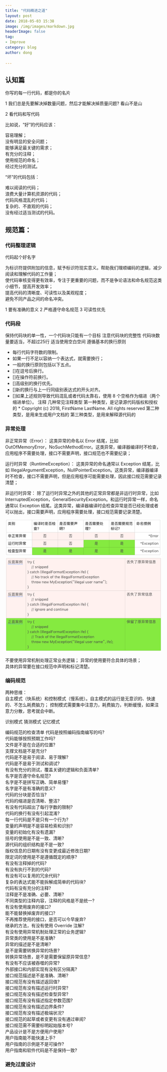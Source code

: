 ```yaml
---
title: "代码精进之道"
layout: post
date: 2018-05-03 15:38
image: /img/images/markdown.jpg
headerImage: false
tag:
- Improve
category: blog
author: dong

---
```


## 认知篇
你写的每一行代码，都是你的名片

1 我们总是先要解决掉数量问题，然后才能解决掉质量问题?   看山不是山

2 看代码和写代码

比如说，“好”的代码应该：  

容易理解；  
没有明显的安全问题；  
能够满足最关键的需求；  
有充分的注释；  
使用规范的命名；  
经过充分的测试。

“坏”的代码包括：  

难以阅读的代码；  
浪费大量计算机资源的代码；  
代码风格混乱的代码；  
复杂的、不直观的代码；  
没有经过适当测试的代码。

## 规范篇：  
### 代码整理逻辑
代码起个好名字

为标识符提供附加的信息，赋予标识符现实意义。帮助我们理顺编码的逻辑，减少阅读和理解代码的工作量；  
使代码审核变得更有效率，专注于更重要的问题，而不是争论语法和命名规范这类小细节，提高开发效率；  
提高代码的清晰度、可读性以及美观程度；  
避免不同产品之间的命名冲突。

1 要有准确的意义
2 严格遵守命名规范
3 可读性优先

### 代码段
保持代码块的单一性，一个代码块只能有一个目标
注意代码块的完整性
代码块数量要适当，不超过25行
适当使用空白空间
遵循基本的换行原则
* 每行代码字符数的限制。
* 如果一行不足以容纳一个表达式，就需要换行；  
* 一般的换行原则包括以下五点。
* []在逗号后换行。
* []在操作符前换行。
* []高级别的换行优先。
* []新的换行与上一行同级别表达式的开头对齐。
* []如果上述规则导致代码混乱或者代码太靠右，使用 8 个空格作为缩进（两个缩进单位）。
注释
几种常见注释类型
第一种类型，是记录源代码版权和授权的 * Copyright (c) 2018, FirstName LastName. All rights reserved
第二种类型，是用来生成用户文档的
第三种类型，是用来解释源代码的

### 异常处理
非正常异常（Error）：  这类异常的命名以 Error 结尾，比如 OutOfMemoryError，NoSuchMethodError。这类异常，编译器编译时不检查，应用程序不需要处理，接口不需要声明，接口规范也不需要纪录；  

运行时异常（RuntimeException）：  这类异常的命名通常以 Exception 结尾，比如 IllegalArgumentException，NullPointerException。这类异常，编译器编译时不检查，接口不需要声明，但是应用程序可能需要处理，因此接口规范需要记录清楚；  

非运行时异常：  除了运行时异常之外的其他的正常异常都是非运行时异常，比如 InterruptedException，GeneralSecurityException。和运行时异常一样，命名通常以 Exception 结尾。这类异常，编译器编译时会检查异常是否已经处理或者可以抛出，接口需要声明，应用程序需要处理，接口规范需要记录清楚。

![2](/img/images/e1.png "Title")
![2](/img/images/e2.png "Title")

不要使用异常机制处理正常业务逻辑；
异常的使用要符合具体的场景；  
具体的异常要在接口规范中声明和标记清楚。

### 编码规范

两种思维：  
自主模式（快系统）和控制模式（慢系统）。自主模式的运行是无意识的、快速的、不怎么耗费脑力；  控制模式需要集中注意力，耗费脑力，判断缓慢，如果注意力分散，思考就会中断。

识别模式
猜测模式
记忆模式

编码规范的检查清单
代码是按照编码指南编写的吗?  
代码能够按照预期工作吗?  
文件是不是在合适的位置?  
支撑文档是不是充分?  
代码是不是易于阅读、易于理解?  
代码是不是易于测试和调试?  
有没有充分的测试，覆盖关键的逻辑和负面清单?  
名字是否遵守命名规范?  
名字是不是拼写正确、简单易懂?  
名字是不是有准确的意义?  
代码的分块是否恰当?  
代码的缩进是否清晰、整洁?  
有没有代码超出了每行字数的限制?  
代码的换行有没有引起混淆?  
每一行代码是不是只有一个行为?  
变量的声明是不是容易检索和识别?  
变量的初始化有没有遗漏?  
括号的使用是不是一致、清晰?  
源代码的组织结构是不是一致?  
版权信息的日期有没有变更成最近修改日期?  
限定词的使用是不是遵循既定的顺序?  
有没有注释掉的代码?  
有没有执行不到的代码?  
有没有可以复用的冗余代码?  
复杂的表达式能不能拆解成简单的代码块?  
代码有没有充分的注释?  
注释是不是准确、必要、清晰?  
不同类型的注释内容，注释的风格是不是统一?  
有没有使用废弃的接口?  
能不能替换掉废弃的接口?  
不再推荐使用的接口，是否可以今早废弃?  
继承的方法，有没有使用 Override 注解?  
有没有使用异常机制处理正常的业务逻辑?  
异常类的使用是不是准确?  
异常的描述是不是清晰?  
是不是需要转换异常的场景?  
转换异常场景，是不是需要保留原异常信息?  
有没有不应该被吞噬的异常?  
外部接口和内部实现有没有区分隔离?  
接口规范描述是不是准确、清晰?  
接口规范有没有描述返回值?  
接口规范有没有描述运行时异常?  
接口规范有没有描述检查型异常?  
接口规范有没有描述指定参数范围?  
接口规范有没有描述边界条件?  
接口规范有没有描述极端状况?  
接口规范的起草或者变更有没有通过审阅?  
接口规范需不需要标明起始版本号?  
产品设计是不是方便用户使用?  
用户指南能不能快速上手?  
用户指南的示例是不是可操作?  
用户指南和软件代码是不是保持一致?  


### 避免过度设计
